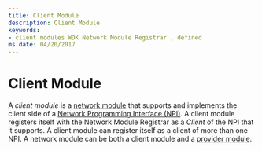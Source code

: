 ```yaml
---
title: Client Module
description: Client Module
keywords:
- client modules WDK Network Module Registrar , defined
ms.date: 04/20/2017
---
```


# Client Module


A *client module* is a [network module](network-module.md) that supports and implements the client side of a [Network Programming Interface (NPI)](network-programming-interface.md). A client module registers itself with the Network Module Registrar as a *Client* of the NPI that it supports. A client module can register itself as a client of more than one NPI. A network module can be both a client module and a [provider module](provider-module.md).

 

 





